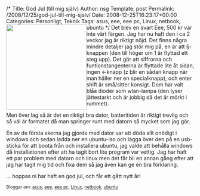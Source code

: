 /*
 Title: God Jul (till mig själv)
 Author: nsg
 Template: post
 Permalink: /2008/12/25/god-jul-till-mig-sjalv/
 Date: 2008-12-25T16:23:17+00:00
 Categories: Personligt, Teknik
 Tags: asus, eee, eee pc, Linux, netbook, ubuntu
*/
[<img class="alignleft" style="float: left;" src="http://cdn.junkpile.se/2008/12/eee901.jpg" alt="" width="215" height="229" />][1]Det blev en svart Eee, 500 kr var inte värt färgen. Jag har nu haft den i ca 2 veckor jag är riktigt nöjd. Det finns några mindre detaljer jag stör mig på, en är att §-knappen (den till höger om 1 är flyttad ett steg upp). Det gör att siffrorna och funtionstangenterna är flyttade lite åt sidan, ingen <-knapp (z blir en sådan knapp när man håller ner en specialknapp), och enter shift är små/sitter konsigt. Dom har valt blåa dioder som wlan-lampa (den lyser jättestarkt och är jobbig då det är mörkt i rummet).

Men över lag så är det en riktigt bra dator, batteritiden är riktigt trevlig och så väl är formatet då man springer runt med datorn så mycket som jag gör.

En av de första skerna jag gjorde med dator var att döda allt onödigt i windows och sedan ladda ner en ubuntu-iso och lägga över den på en usb-sticka för att boota från och installera ubuntu, jag valde att behålla windows då installationen efter att ha tagit bort lite program var vettig. Jag har haft ett par problem med datorn och linux men det får bli en annan gång efter att jag har tagit mig tid och fixa dem så jag även kan ge en bra förklaring.

&#8230; hoppas ni har haft en god jul, och får ett gått nytt år!

<small> <p class='technorati-tags'>
  Bloggar om: <a class='technorati-link' href='http://bloggar.se/om/asus' rel='tag' target='_self'>asus</a>, <a class='technorati-link' href='http://bloggar.se/om/eee' rel='tag' target='_self'>eee</a>, <a class='technorati-link' href='http://bloggar.se/om/eee+pc' rel='tag' target='_self'>eee pc</a>, <a class='technorati-link' href='http://bloggar.se/om/Linux' rel='tag' target='_self'>Linux</a>, <a class='technorati-link' href='http://bloggar.se/om/netbook' rel='tag' target='_self'>netbook</a>, <a class='technorati-link' href='http://bloggar.se/om/ubuntu' rel='tag' target='_self'>ubuntu</a>
</p></small>

 [1]: http://cdn.junkpile.se/2008/12/eee901.jpg